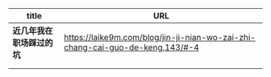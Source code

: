 | title                      | URL                                                          |
| -------------------------- | ------------------------------------------------------------ |
| **近几年我在职场踩过的坑** | https://laike9m.com/blog/jin-ji-nian-wo-zai-zhi-chang-cai-guo-de-keng,143/#-4 |
|                            |                                                              |
|                            |                                                              |

